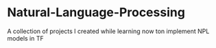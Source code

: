 # Natural-Language-Processing
A collection of projects I created while learning now ton implement NPL models in TF
